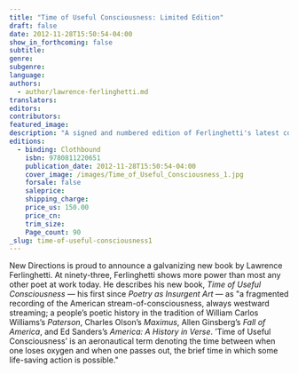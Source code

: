 ```yaml
---
title: "Time of Useful Consciousness: Limited Edition"
draft: false
date: 2012-11-28T15:50:54-04:00
show_in_forthcoming: false
subtitle:
genre:
subgenre:
language:
authors:
  - author/lawrence-ferlinghetti.md
translators:
editors:
contributors:
featured_image:
description: "A signed and numbered edition of Ferlinghetti's latest collection that includes a reproduction of a painting by the poet and comes in a handsome slipcase "
editions:
  - binding: Clothbound
    isbn: 9780811220651
    publication_date: 2012-11-28T15:50:54-04:00
    cover_image: /images/Time_of_Useful_Consciousness_1.jpg
    forsale: false
    saleprice:
    shipping_charge:
    price_us: 150.00
    price_cn:
    trim_size:
    Page_count: 90
_slug: time-of-useful-consciousness1
---
```


New Directions is proud to announce a galvanizing new book by Lawrence Ferlinghetti. At ninety-three, Ferlinghetti shows more power than most any other poet at work today. He describes his new book, _Time of Useful Consciousness_ — his first since _Poetry as Insurgent Art_ — as "a fragmented recording of the American stream-of-consciousness, always westward streaming; a people’s poetic history in the tradition of William Carlos Williams’s _Paterson_, Charles Olson’s _Maximus_, Allen Ginsberg’s _Fall of America_, and Ed Sanders’s _America: A History in Verse_. ’Time of Useful Consciousness’ is an aeronautical term denoting the time between when one loses oxygen and when one passes out, the brief time in which some life-saving action is possible."

